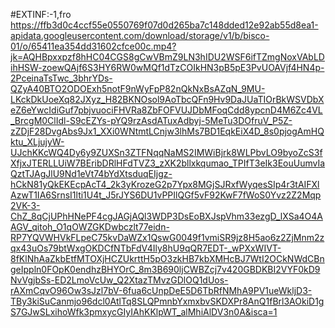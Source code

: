 #EXTINF:-1,fro
https://ffb3d0c4ccf55e0550769f07d0d265ba7c148dded12e92ab55d8ea1-apidata.googleusercontent.com/download/storage/v1/b/bisco-01/o/65411ea354dd31602cfce00c.mp4?jk=AQHBpxxpzf8hHC04CGS8gCwVBmZ9LN3hIDU2WSF6ifTZmgNoxVAbLDihHSW-zoewQAjf6S3HY6RW0wMQf1dTzCOIkHN3pB5pE3PvUOAVjf4HN4p-2PceinaTsTwc_3bhrYDs-QZyA40BTO2ODOExh5notF9nWyFpP82nQkNxBsAZqN_9MU-LKckDkUoeXq82JXyz_H82BKNOsol9AoTbcQFn9Hv9DaJUaTIOrBkWSVDbXeZ6eYwcIdiGuf7pbjvuociFHVRa8ZbFOFVUJDbMFoqCdd8ypcnD4M6Zc4VL_BrcgM0ClIdl-S9cEZYs-pYQ9rzAsdATuxAdbyj-5MeTu3DOfruV_P5Z-zZDjF28DvgAbs9Jx1_XXi0WNtmtLCnjw3lhMs7BD1EqkEiX4D_8s0pjogAmHQktu_XLjujyW-UJchKKcWQ4Dy6y9ZUXSn3ZTFNqqNaMS2IMWiBjrk8WLPbvLO9byoZcS3fXfjxJTERLLUiW7BEribDRlHFdTVZ3_zXK2bllxkqumao_TPIfT3eIk3EouUumvIaQztTJAgJlU9Nd1eVt74bYdXtsduqEIjgz-hCkN81yQkEKEcpAcT4_2k3yKrozeG2p7Ypx8MGjSJRxfWyqesSIp4r3tAIFXlAzwT1IA6SrnsI1lti1U4t_J5rJYS6DU1vPPIlQGf5vF92KwF7fWoS0Yvz2Z2Mqp2VK-3-ChZ_8qCjUPhHNePF4cgJAGjAQl3WDP3DsEoBXJspVhm33ezgD_lXSa4O4AAGV_qitoh_O1qOWZGKDwbczlt77eidn-RP7YQVWHVkFLpeC75kvDaWZx1QswG0049f1vmiSR9jz8H5ao6z2ZjMnm2zqx43uOs79btWxgOKDCfNTbFdV4Ily8hU9qQR7EDT-_wPXxWIVT-8fKlNhAaZkbEtfMTOXjHCZUkrttH5pO3zkHB7kbXMHcBJ7WtI2OCkNWdCBngeIppln0FOpK0endhzBHYOrC_8m3B690ljCWBZcj7v420GBDKBI2VYF0kD9NvVgjbSs-ED2LmoVcUw_Q2XtazTMvzGDlOQ1dUos-rAXmCqvO96Ow3sJzl7bV-6fua6cUnpDeE5D6TbRfNMhA9PV1ueWkljD3-TBy3kiSuCanmjo96dcl0AtlTq8SLQPmnbYxmxbvSKDXPr8AnQ1fBrl3AOkiD1gS7GJwSLxihoWfk3pmxycGIyIAhKKlpWT_alMhiAlDV3n0A&isca=1
